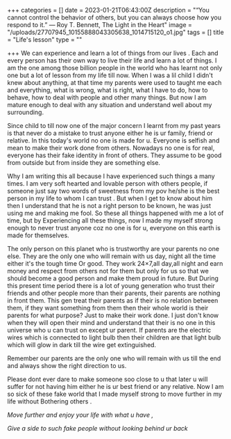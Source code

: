 +++
categories = []
date = 2023-01-21T06:43:00Z
description = "“You cannot control the behavior of others, but you can always choose how you respond to it.” ― Roy T. Bennett, The Light in the Heart"
image = "/uploads/27707945_10155888043305638_1014715120_o1.jpg"
tags = []
title = "Life's lesson"
type = ""

+++
We can experience and learn a lot of things from our lives . Each and every person has their own way to live their life and learn a lot of things. I am the one among those billion people in the world who has learnt not only one but a lot of lesson from my life till now. When I was a lil child I didn't knew about anything, at that time my parents were used to taught me each and everything, what is wrong, what is right, what I have to do, how to behave, how to deal with people and other many things. But now I am mature enough to deal with any situation and understand well about my surrounding. 

Since child to till now one of the major concern I learnt from my past years is that never do a mistake to trust anyone either he is ur family, friend or relative. In this today's world no one is made for u. Everyone is selfish and mean to make their work done from others. Nowadays no one is for real, everyone has their fake identity in front of others. They assume to be good from outside but from inside they are something else. 

Why I am writing this all because I have experienced such things a many times. I am very soft hearted and lovable person with others people, if someone just say two words of sweetness from my pov he/she is the best person in my life to whom I can trust . But when I get to know about him then I understand that he is not a right person to be known, he was just using me and making me fool. So these all things happened with me a lot of time, but by Experiencing all these things, now I made my myself strong enough to never trust anyone coz no one is for u, everyone on this earth is made for themselves. 

The only person on this planet who is trustworthy are your parents no one else. They are the only one who will remain with us day, night all the time either it's the tough time Or good. They work 24×7,all day,all night and earn money and respect from others not for them but only for us so that we should become a good person and make them proud in future. But During this present time period there is a lot of young generation who trust their friends and other people more than their parents, their parents are nothing in front them. This gen treat their parents as if their is no relation between them, if they want something from them then their whole world is their parents for what purpose? Just to make their work done. I just don't know when they will open their mind and understand that their is no one in this universe who u can trust on except ur parent. If  parents are the electric wires which is connected to light bulb then their children are that light bulb which will glow in dark till the wire get extinguished. 

Remember our parents are the only one who will remain with us till the end and always show the right direction to us. 

Please dont ever dare to make someone soo close to u that later u will suffer for not having him either he is ur best friend or any relative. Now I am so sick of these fake world that I made myself strong to move further in my life without Bothering others .

 _Move further and enjoy your life with what u have ,_ 

 _Give a side to such fake people without looking behind ur back_